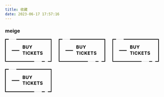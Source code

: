 ```yaml
---
title: 收藏
date: 2023-06-17 17:57:16
---
```


<style>

.wBox {
  width: 100%;
  /* background-color: red; */
  display:grid;
  grid-gap:1.5rem;
  margin-bottom:1.5rem;
  grid-template-columns: repeat(2,1fr);
}
.item{
    /* position: relative;
    margin: 0;
    padding: 1.5rem;
    padding-left: 6rem;
    overflow: auto;
    border-left: none;
    border: 0.1rem #e6e6e6 solid;
    background: none;
    -webkit-border-radius: 0.4rem;
    -moz-border-radius: 0.4rem;
    border-radius: 0.4rem;
    transition: all 0.3s ease-in-out;
    line-height: 1.4; */
}
@media screen and (min-width: 768px) {
.wBox{
    grid-template-columns: repeat(3,1fr);
    
}
}

.fancy {
 background-color: transparent;
 border: 2px solid #000;
 border-radius: 0;
 box-sizing: border-box;
 color: #fff;
 cursor: pointer;
 display: inline-block;
 float: right;
 font-weight: 700;
 letter-spacing: 0.05em;
 margin: 0;
 outline: none;
 overflow: visible;
 padding: 1.25em 2em;
 position: relative;
 text-align: center;
 text-decoration: none;
 text-transform: none;
 transition: all 0.3s ease-in-out;
 user-select: none;
 font-size: 13px;
}

.fancy::before {
 content: " ";
 width: 1.5625rem;
 height: 2px;
 background: black;
 top: 50%;
 left: 1.5em;
 position: absolute;
 transform: translateY(-50%);
 transform-origin: center;
 transition: background 0.3s linear, width 0.3s linear;
}

.fancy .text {
 font-size: 1.125em;
 line-height: 1.33333em;
 padding-left: 2em;
 display: block;
 text-align: left;
 transition: all 0.3s ease-in-out;
 text-transform: uppercase;
 text-decoration: none;
 color: black;
}

.fancy .top-key {
 height: 2px;
 width: 1.5625rem;
 top: -2px;
 left: 0.625rem;
 position: absolute;
 background: #e8e8e8;
 transition: width 0.5s ease-out, left 0.3s ease-out;
}

.fancy .bottom-key-1 {
 height: 2px;
 width: 1.5625rem;
 right: 1.875rem;
 bottom: -2px;
 position: absolute;
 background: #e8e8e8;
 transition: width 0.5s ease-out, right 0.3s ease-out;
}

.fancy .bottom-key-2 {
 height: 2px;
 width: 0.625rem;
 right: 0.625rem;
 bottom: -2px;
 position: absolute;
 background: #e8e8e8;
 transition: width 0.5s ease-out, right 0.3s ease-out;
}

.fancy:hover {
 color: white;
 background: black;
}

.fancy:hover::before {
 width: 0.9375rem;
 background: white;
}

.fancy:hover .text {
 color: white;
 padding-left: 1.5em;
}

.fancy:hover .top-key {
 left: -2px;
 width: 0px;
}

.fancy:hover .bottom-key-1,
 .fancy:hover .bottom-key-2 {
 right: 0;
 width: 0;
}
</style>

### meige

<div class="wBox">
<a class="fancy item" href="#">
  <span class="top-key"></span>
  <span class="text">Buy Tickets</span>
  <span class="bottom-key-1"></span>
  <span class="bottom-key-2"></span>
</a>
<a class="fancy item" href="#">
  <span class="top-key"></span>
  <span class="text">Buy Tickets</span>
  <span class="bottom-key-1"></span>
  <span class="bottom-key-2"></span>
</a>
<a class="fancy item" href="#">
  <span class="top-key"></span>
  <span class="text">Buy Tickets</span>
  <span class="bottom-key-1"></span>
  <span class="bottom-key-2"></span>
</a>
<a class="fancy item" href="#">
  <span class="top-key"></span>
  <span class="text">Buy Tickets</span>
  <span class="bottom-key-1"></span>
  <span class="bottom-key-2"></span>
</a>
</div>